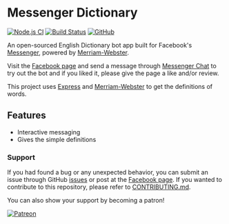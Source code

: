 
# Messenger Dictionary

[![Node.js CI](https://github.com/eidoriantan/messenger-dictionary/workflows/Node.js%20CI/badge.svg)](https://github.com/eidoriantan/messenger-dictionary/actions?query=workflow%3A%22Node.js+CI%22)
[![Build Status](https://travis-ci.com/eidoriantan/messenger-dictionary.svg?branch=master)](https://travis-ci.com/eidoriantan/messenger-dictionary)
[![GitHub](https://img.shields.io/github/license/eidoriantan/messenger-dictionary)](https://github.com/eidoriantan/messenger-dictionary/blob/master/LICENSE.txt)

An open-sourced English Dictionary bot app built for Facebook's [Messenger],
powered by [Merriam-Webster].

Visit the [Facebook page] and send a message through [Messenger Chat] to try out
the bot and if you liked it, please give the page a like and/or review.

This project uses [Express] and [Merriam-Webster] to get the definitions of
words.

## Features
 * Interactive messaging
 * Gives the simple definitions

### Support
If you had found a bug or any unexpected behavior, you can submit an issue
through GitHub
[issues](https://github.com/eidoriantan/messenger-dictionary/issues) or post at
the [Facebook page]. If you wanted to contribute
to this repository, please refer to
[CONTRIBUTING.md](https://github.com/eidoriantan/messenger-dictionary/blob/master/CONTRIBUTING.md).

You can also show your support by becoming a patron!

[![Patreon](https://c5.patreon.com/external/logo/become_a_patron_button.png)](https://www.patreon.com/eidoriantan)

[Facebook page]: https://fb.me/msgr.dictionary
[Messenger Chat]: https://m.me/msgr.dictionary
[Messenger]: https://m.me
[Merriam-Webster]: https://dictionaryapi.com
[Express]: https://expressjs.com
